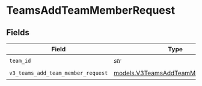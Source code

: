 # TeamsAddTeamMemberRequest


## Fields

| Field                                                                          | Type                                                                           | Required                                                                       | Description                                                                    |
| ------------------------------------------------------------------------------ | ------------------------------------------------------------------------------ | ------------------------------------------------------------------------------ | ------------------------------------------------------------------------------ |
| `team_id`                                                                      | *str*                                                                          | :heavy_check_mark:                                                             | N/A                                                                            |
| `v3_teams_add_team_member_request`                                             | [models.V3TeamsAddTeamMemberRequest](../models/v3teamsaddteammemberrequest.md) | :heavy_check_mark:                                                             | N/A                                                                            |